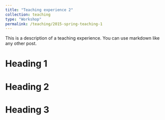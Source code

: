 ```yaml
---
title: "Teaching experience 2"
collection: teaching
type: "Workshop"
permalink: /teaching/2015-spring-teaching-1
---
```


This is a description of a teaching experience. You can use markdown like any other post.

Heading 1
======

Heading 2
======

Heading 3
======
